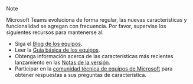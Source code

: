 > [!NOTE]
> Microsoft Teams evoluciona de forma regular, las nuevas características y funcionalidad se agregan con frecuencia. Por favor, supervise los siguientes recursos para mantenerse al:
- Siga el [Blog de los equipos](https://aka.ms/teamsblog).
- Leer la [Guía básica de los equipos](https://aka.ms/skype2teamsroadmap).
- Obtenga información acerca de las características más recientes lanzamiento en las [Notas de la versión](https://support.office.com/article/what-s-new-in-microsoft-teams-d7092a6d-c896-424c-b362-a472d5f105de).
- Participar en la [comunidad técnica de equipos de Microsoft](https://aka.ms/TeamsCommunity) para obtener respuestas a sus preguntas de característica.

